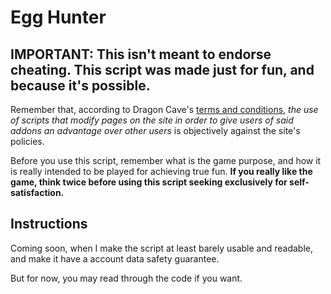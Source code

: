 # Egg Hunter
## IMPORTANT: This isn't meant to endorse cheating. This script was made just for fun, and because it's possible.
Remember that, according to Dragon Cave's [terms and conditions](https://dragcave.net/terms), *the use of scripts that modify pages on the site in order to give users of said addons an advantage over other users* is objectively against the site's policies.

Before you use this script, remember what is the game purpose, and how it is really intended to be played for achieving true fun. **If you really like the game, think twice before using this script seeking exclusively for self-satisfaction.**

## Instructions
Coming soon, when I make the script at least barely usable and readable, and make it have a account data safety guarantee. 

But for now, you may read through the code if you want.

